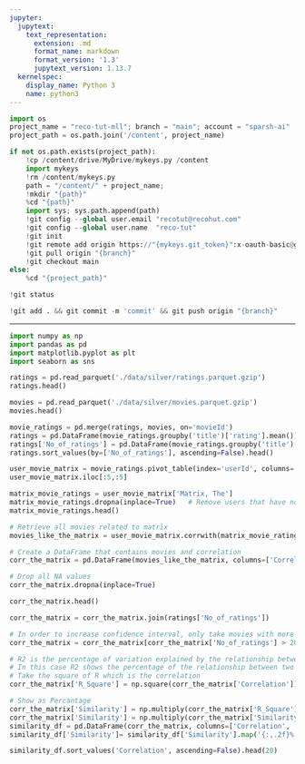 ```yaml
---
jupyter:
  jupytext:
    text_representation:
      extension: .md
      format_name: markdown
      format_version: '1.3'
      jupytext_version: 1.13.7
  kernelspec:
    display_name: Python 3
    name: python3
---
```


```python id="1uICbB4nDexm" executionInfo={"status": "ok", "timestamp": 1628519194994, "user_tz": -330, "elapsed": 736, "user": {"displayName": "Sparsh Agarwal", "photoUrl": "", "userId": "13037694610922482904"}}
import os
project_name = "reco-tut-mll"; branch = "main"; account = "sparsh-ai"
project_path = os.path.join('/content', project_name)
```

```python colab={"base_uri": "https://localhost:8080/"} id="EFnuEM16DqQd" executionInfo={"status": "ok", "timestamp": 1628519200205, "user_tz": -330, "elapsed": 4607, "user": {"displayName": "Sparsh Agarwal", "photoUrl": "", "userId": "13037694610922482904"}} outputId="73e82b0f-dab9-4119-becd-46cf3f356289"
if not os.path.exists(project_path):
    !cp /content/drive/MyDrive/mykeys.py /content
    import mykeys
    !rm /content/mykeys.py
    path = "/content/" + project_name; 
    !mkdir "{path}"
    %cd "{path}"
    import sys; sys.path.append(path)
    !git config --global user.email "recotut@recohut.com"
    !git config --global user.name  "reco-tut"
    !git init
    !git remote add origin https://"{mykeys.git_token}":x-oauth-basic@github.com/"{account}"/"{project_name}".git
    !git pull origin "{branch}"
    !git checkout main
else:
    %cd "{project_path}"
```

```python id="7bkm0Tb0DqQq"
!git status
```

```python id="9nEA2fSADqQr"
!git add . && git commit -m 'commit' && git push origin "{branch}"
```

<!-- #region id="BxUxe2OtbV3Y" -->
---
<!-- #endregion -->

```python id="wQATOAHpdmAi" executionInfo={"status": "ok", "timestamp": 1628519200207, "user_tz": -330, "elapsed": 9, "user": {"displayName": "Sparsh Agarwal", "photoUrl": "", "userId": "13037694610922482904"}}
import numpy as np
import pandas as pd
import matplotlib.pyplot as plt
import seaborn as sns
```

```python colab={"base_uri": "https://localhost:8080/", "height": 204} id="XmtYiQXMT_pO" executionInfo={"status": "ok", "timestamp": 1628505024740, "user_tz": -330, "elapsed": 888, "user": {"displayName": "Sparsh Agarwal", "photoUrl": "", "userId": "13037694610922482904"}} outputId="99993573-4ec6-46c7-b61c-339d21fbb10a"
ratings = pd.read_parquet('./data/silver/ratings.parquet.gzip')
ratings.head()
```

```python colab={"base_uri": "https://localhost:8080/", "height": 326} id="vOMu7TycUF-z" executionInfo={"status": "ok", "timestamp": 1628505024742, "user_tz": -330, "elapsed": 11, "user": {"displayName": "Sparsh Agarwal", "photoUrl": "", "userId": "13037694610922482904"}} outputId="4a494f17-debb-4d80-b518-e132a263005d"
movies = pd.read_parquet('./data/silver/movies.parquet.gzip')
movies.head()
```

```python colab={"base_uri": "https://localhost:8080/", "height": 235} id="myi66wQxdHxy" executionInfo={"status": "ok", "timestamp": 1628505440937, "user_tz": -330, "elapsed": 531, "user": {"displayName": "Sparsh Agarwal", "photoUrl": "", "userId": "13037694610922482904"}} outputId="2ff0e921-ab89-4f8d-ed0f-11e286dd9662"
movie_ratings = pd.merge(ratings, movies, on='movieId')
ratings = pd.DataFrame(movie_ratings.groupby('title')['rating'].mean())
ratings['No_of_ratings'] = pd.DataFrame(movie_ratings.groupby('title')['rating'].count())
ratings.sort_values(by=['No_of_ratings'], ascending=False).head()
```

```python colab={"base_uri": "https://localhost:8080/", "height": 235} id="b8yYWLcXfHpq" executionInfo={"status": "ok", "timestamp": 1628505452834, "user_tz": -330, "elapsed": 931, "user": {"displayName": "Sparsh Agarwal", "photoUrl": "", "userId": "13037694610922482904"}} outputId="e94b6d9f-739b-458b-a635-61de7875a221"
user_movie_matrix = movie_ratings.pivot_table(index='userId', columns='title', values='rating')
user_movie_matrix.iloc[:5,:5]
```

```python colab={"base_uri": "https://localhost:8080/"} id="5TlpVWE6dkdL" executionInfo={"status": "ok", "timestamp": 1628505461509, "user_tz": -330, "elapsed": 901, "user": {"displayName": "Sparsh Agarwal", "photoUrl": "", "userId": "13037694610922482904"}} outputId="deae2f8a-b7ae-44bb-9cf5-d71e8f62dfcd"
matrix_movie_ratings = user_movie_matrix['Matrix, The']
matrix_movie_ratings.dropna(inplace=True)   # Remove users that have not given any rating
matrix_movie_ratings.head()
```

```python id="gW-qzCY8dt9S"
# Retrieve all movies related to matrix
movies_like_the_matrix = user_movie_matrix.corrwith(matrix_movie_ratings)

# Create a DataFrame that contains movies and correlation
corr_the_matrix = pd.DataFrame(movies_like_the_matrix, columns=['Correlation'])

# Drop all NA values
corr_the_matrix.dropna(inplace=True)
```

```python colab={"base_uri": "https://localhost:8080/", "height": 235} id="teo1QHiPebEA" executionInfo={"status": "ok", "timestamp": 1628505246505, "user_tz": -330, "elapsed": 19, "user": {"displayName": "Sparsh Agarwal", "photoUrl": "", "userId": "13037694610922482904"}} outputId="8c3b03a0-1e34-46b6-e4e7-2b1a978cb44a"
corr_the_matrix.head()
```

```python id="H7VvRjWbegIA"
corr_the_matrix = corr_the_matrix.join(ratings['No_of_ratings'])

# In order to increase confidence interval, only take movies with more than 20 ratings
corr_the_matrix = corr_the_matrix[corr_the_matrix['No_of_ratings'] > 20]

# R2 is the percentage of variation explained by the relationship between two variables
# In this case R2 shows the percentage of the relationship between two movies.
# Take the square of R which is the correlation
corr_the_matrix['R_Square'] = np.square(corr_the_matrix['Correlation']) 

# Show as Percantage
corr_the_matrix['Similarity'] = np.multiply(corr_the_matrix['R_Square'], 100)
corr_the_matrix['Similarity'] = np.multiply(corr_the_matrix['Similarity'], np.sign(corr_the_matrix['Correlation'])) 
similarity_df = pd.DataFrame(corr_the_matrix, columns=['Correlation', 'No_of_ratings', 'R_Square', 'Similarity'])
similarity_df['Similarity']= similarity_df['Similarity'].map('{:,.2f}%'.format)
```

```python colab={"base_uri": "https://localhost:8080/", "height": 700} id="qgezVAh4ezC-" executionInfo={"status": "ok", "timestamp": 1628505481394, "user_tz": -330, "elapsed": 775, "user": {"displayName": "Sparsh Agarwal", "photoUrl": "", "userId": "13037694610922482904"}} outputId="8d9481c6-b846-4d8c-a607-8fa16d0c64af"
similarity_df.sort_values('Correlation', ascending=False).head(20)
```
